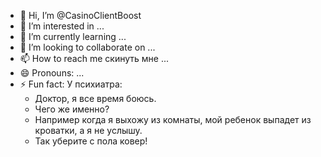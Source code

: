 - 👋 Hi, I’m @CasinoClientBoost
- 👀 I’m interested in ...
- 🌱 I’m currently learning ...
- 💞️ I’m looking to collaborate on ...
- 📫 How to reach me скинуть мне ...
- 😄 Pronouns: ...
- ⚡ Fun fact: У психиатра:
    - Доктор, я все время боюсь.
    - Чего же именно?
    - Например когда я выхожу из комнаты, мой ребенок выпадет из
    кроватки, а я не услышу.
    - Так уберите с пола ковер!

<!---
CasinoClientBoost/CasinoClientBoost is a ✨ special ✨ repository because its `README.md` (this file) appears on your GitHub profile.
You can click the Preview link to take a look at your changes.
--->
